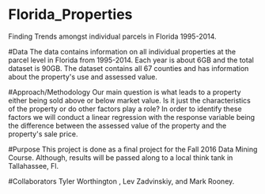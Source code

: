 # Florida_Properties
Finding Trends amongst individual parcels in Florida 1995-2014.

#Data
The data contains information on all individual properties at the parcel level in Florida from 1995-2014. Each year is about 6GB and the total dataset is 90GB. The dataset contains all 67 counties and has information about the property's use and assessed value.

#Approach/Methodology
Our main question is what leads to a property either being sold above or below market value. Is it just the characteristics of the property or do other factors play a role? In order to identify these factors we will conduct a linear regression with the response variable being the difference between the assessed value of the property and the property's sale price.

#Purpose
This project is done as a final project for the Fall 2016 Data Mining Course. Although, results will be passed along to a local think tank in Tallahassee, Fl.

#Collaborators
Tyler Worthington , Lev Zadvinskiy, and Mark Rooney.

